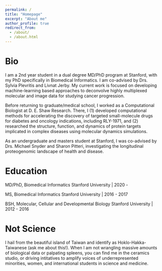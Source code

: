 ```yaml
---
permalink: /
title: "Homepage"
excerpt: "About me"
author_profile: true
redirect_from: 
  - /about/
  - /about.html
---
```


Bio
======

I am a 2nd year student in a dual degree MD/PhD program at Stanford, with my PhD specifically in Biomedical Informatics. I am co-advised by Drs. Sylvia Plevritis and Livnat Jerby. My current work is focused on developing machine-learning based approaches to deconvolve highly multiplexed molecular and image data for studying cancer progression.

Before returning to graduate/medical school, I worked as a Computational Biologist at D. E. Shaw Research. There, I (1) developed computational methods for accelerating the discovery of targeted small-molecule drugs for diabetes and oncology indications, including RLY-1971, and (2) researched the structure, function, and dynamics of protein targets implicated in complex diseases using molecular dynamics simulations. 

As an undergraduate and masters student at Stanford, I was co-advised by Drs. Michael Snyder and Sharon Pitteri, investigating the longitudinal  proteogenomic landscape of health and disease.


Education
======

MD/PhD, Biomedical Informatics
Stanford University | 2020 - 

MS, Biomedical Informatics 
Stanford University | 2016 - 2017

BSH, Molecular, Cellular and Developmental Biology 
Stanford University | 2012 - 2016

Not Science
======

I hail from the beautiful island of Taiwan and identify as Hoklo-Hakka-Taiwanese (ask me about this!). When I am not wrangling massive amounts of biological data or palpating spleens, you can find me in the ceramics studio, or driving intitatives to amplify voices of underrepresented minorities, women, and international students in science and medicine.